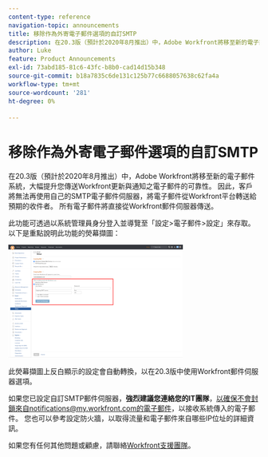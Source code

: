 ```yaml
---
content-type: reference
navigation-topic: announcements
title: 移除作為外寄電子郵件選項的自訂SMTP
description: 在20.3版（預計於2020年8月推出）中，Adobe Workfront將移至新的電子郵件系統，大幅提升您傳送Workfront更新與通知之電子郵件的可靠性。 因此，客戶將無法再使用自己的SMTP電子郵件伺服器，將電子郵件從Workfront平台轉送給預期的收件者。 所有電子郵件將直接從Workfront郵件伺服器傳送。
author: Luke
feature: Product Announcements
exl-id: 73abd185-81c6-43fc-b8b0-cad14d15b348
source-git-commit: b18a7835c6de131c125b77c6688057638c62fa4a
workflow-type: tm+mt
source-wordcount: '281'
ht-degree: 0%

---
```


# 移除作為外寄電子郵件選項的自訂SMTP

在20.3版（預計於2020年8月推出）中，Adobe Workfront將移至新的電子郵件系統，大幅提升您傳送Workfront更新與通知之電子郵件的可靠性。 因此，客戶將無法再使用自己的SMTP電子郵件伺服器，將電子郵件從Workfront平台轉送給預期的收件者。 所有電子郵件將直接從Workfront郵件伺服器傳送。

此功能可透過以系統管理員身分登入並導覽至「設定>電子郵件>設定」來存取。 以下是重點說明此功能的熒幕擷圖：

![電子郵件伺服器設定](assets/email-server-settings-350x226.png)

此熒幕擷圖上反白顯示的設定會自動轉換，以在20.3版中使用Workfront郵件伺服器選項。

如果您已設定自訂SMTP郵件伺服器，**強烈建議您連絡您的IT團隊**，以確保不會封鎖來自notifications@my.workfront.com的電子郵件，以接收系統傳入的電子郵件。 您也可以參考設定防火牆，以取得流量和電子郵件來自哪些IP位址的詳細資訊。

如果您有任何其他問題或顧慮，請聯絡[Workfront支援團隊](https://experienceleague.adobe.com/zh-hant?support-tab=home#support)。
